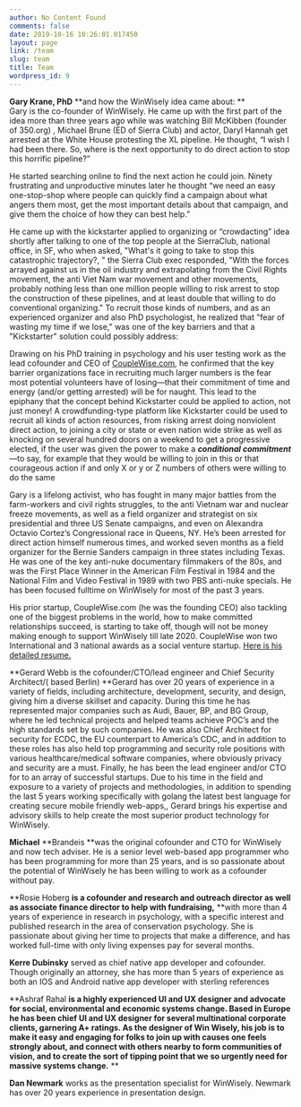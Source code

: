 ```yaml
---
author: No Content Found
comments: false
date: 2019-10-16 10:26:01.017450
layout: page
link: /team
slug: team
title: Team
wordpress_id: 9
---
```


**Gary Krane, PhD** **and how the WinWisely idea came about: **  
Gary is the co-founder of WinWisely. He came up with the first part of the idea more than three years ago while was watching Bill McKibben (founder of 350.org) , Michael Brune (ED of Sierra Club) and actor, Daryl Hannah get arrested at the White House protesting the XL pipeline. He thought, “I wish I had been there. So, where is the next opportunity to do direct action to stop this horrific pipeline?”

He started searching online to find the next action he could join.  Ninety frustrating and unproductive minutes later he thought “we need an easy one-stop-shop where people can quickly find a campaign about what angers them most, get the most important details about that campaign, and give them the choice of how they can best help.”

He came up with the kickstarter applied to organizing or “crowdacting” idea shortly after talking to one of the top people at the SierraClub, national office, in SF, who when asked, "What's it going to take to stop this catastrophic trajectory?, " the Sierra Club exec responded, "With the forces arrayed against us in the oil industry and extrapolating from the Civil Rights movement, the anti Viet Nam war movement and other movements, probably nothing less than one million people willing to risk arrest to stop the construction of these pipelines, and at least double that willing to do conventional organizing."  To recruit those kinds of numbers, and as an experienced organizer and also PhD psychologist, he realized that "fear of wasting my time if we lose," was one of the key barriers and that a "Kickstarter" solution could possibly address: 

Drawing on his PhD training in psychology and his user testing work as the lead cofounder and CEO of [CoupleWise.com](https://www.couplewise.com/), he confirmed that the key barrier organizations face in recruiting much larger numbers is the fear most potential volunteers have of losing—that their commitment of time and energy (and/or getting arrested) will be for naught.  This lead to the epiphany that the concept behind Kickstarter could be applied to action, not just money! A crowdfunding-type platform like Kickstarter could be used to recruit all kinds of action resources, from risking arrest doing nonviolent direct action, to joining a city or state or even nation wide strike as well as knocking on several hundred doors on a weekend to get a progressive elected, if the user was given the power to make a **_conditional commitment_**—to say, for example that they would be willing to join in this or that courageous action if and only X or y or Z numbers of others were willing to do the same

Gary is a lifelong activist, who has fought in many major battles from the farm-workers and civil rights struggles, to the anti Vietnam war and nuclear freeze movements, as well as a field organizer and strategist  on six presidential and three US Senate campaigns, and even on Alexandra Octavio Cortez’s Congressional race in Queens, NY.  He’s been arrested for direct action himself  numerous times, and worked seven months as a field organizer for the Bernie Sanders campaign in three states including Texas. He was one of the key anti-nuke documentary filmmakers of the 80s, and was the First Place Winner in the American Film Festival in 1984 and the National Film and Video Festival in 1989 with two PBS anti-nuke specials. He has been focused fulltime on WinWisely for most of the past 3 years. 

His prior startup, CoupleWise.com (he was the founding CEO) also tackling one of the biggest problems in the world, how to make committed relationships succeed, is starting to take off, though will not be money making enough to support WinWisely till late 2020. CoupleWise won two International and 3 national awards as a social venture startup. [Here is his detailed resume.](https://bit.ly/GaryKraneResume)

**Gerard Webb is the cofounder/CTO/lead engineer and Chief Security Architect/( based Berlin) **Gerard has over 20 years of experience in a variety of fields, including architecture, development, security, and design, giving him a diverse skillset and capacity. During this time he has represented major companies such as Audi, Bauer, BP, and BG Group, where he led technical projects and helped teams achieve POC’s and the high standards set by such companies. He was also Chief Architect for security for ECDC, the EU counterpart to America’s CDC, and in addition to these roles  has also held top programming and security role positions with various healthcare/medical software companies, where obviously privacy and security are a must. Finally, he has been the lead engineer and/or CTO for to an array of successful startups. Due to his time in the field and exposure to a variety of projects and methodologies, in addition to spending the last 5 years working specifically with golang the latest best language for creating secure mobile friendly web-apps,, Gerard brings his expertise and advisory skills to help create the most superior product technology for WinWisely.

**Michael** **Brandeis **was the original cofounder and CTO for WinWisely and now tech adviser. He is  a senior level web-based app programmer who has been programming for more than 25 years, and is so passionate about the potential of WinWisely he has been willing to work as a cofounder without pay.

**Rosie Hoberg **is a cofounder and research and outreach director as well as associate finance director to help with fundraising,** **with more than 4 years of experience in research in psychology, with a specific interest and published research in the area of conservation psychology. She is passionate about giving her time to projects that make a difference, and has worked full-time with only living expenses pay for several months.

**Kerre Dubinsky** served as chief native app developer and cofounder. Though originally an attorney, she has more than 5 years of experience as both an IOS and Android native app developer with sterling references

**Ashraf Rahal **is a highly experienced UI and UX designer and advocate for social, environmental and economic systems change. Based in Europe he has been chief UI and UX designer for several multinational corporate clients, garnering A+ ratings. As the designer of Win Wisely, his job is to make it easy and engaging for folks to join up with causes one feels strongly about, and connect with others nearby to form communities of vision, and to create the sort of tipping point that we so urgently need for massive systems change.** **

**Dan Newmark** works as the presentation specialist for WinWisely. Newmark has over 20 years experience in presentation design.
